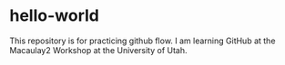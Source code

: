 # hello-world
This repository is for practicing github flow.
I am learning GitHub at the Macaulay2 Workshop at the University of Utah.
